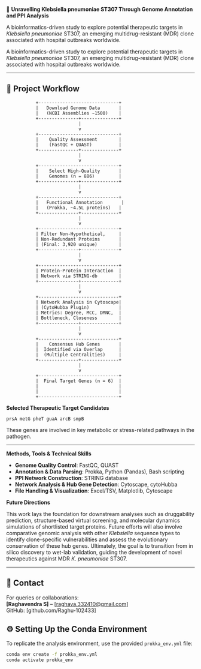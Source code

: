 🧬 **Unravelling Klebsiella pneumoniae ST307 Through Genome Annotation and PPI Analysis**

A bioinformatics-driven study to explore potential therapeutic targets in *Klebsiella pneumoniae* ST307, an emerging multidrug-resistant (MDR) clone associated with hospital outbreaks worldwide.

A bioinformatics-driven study to explore potential therapeutic targets in *Klebsiella pneumoniae* ST307, an emerging multidrug-resistant (MDR) clone associated with hospital outbreaks worldwide.

---
## 🧰 **Project Workflow**

               +------------------------------+
               |   Download Genome Data       |
               |   (NCBI Assemblies ~1500)    |
               +---------------+--------------+
                               |
                               v
               +------------------------------+
               |    Quality Assessment        |
               |    (FastQC + QUAST)          |
               +---------------+--------------+
                               |
                               v
               +------------------------------+
               |    Select High-Quality       |
               |    Genomes (n = 886)         |
               +---------------+--------------+
                               |
                               v
               +------------------------------+
               |   Functional Annotation       |
               |   (Prokka, ~4.5L proteins)   |
               +---------------+--------------+
                               |
                               v
               +------------------------------+
               | Filter Non-Hypothetical,     |
               | Non-Redundant Proteins       |
               | (Final: 3,920 unique)        |
               +---------------+--------------+
                               |
                               v
               +------------------------------+
               | Protein-Protein Interaction  |
               | Network via STRING-db        |
               +---------------+--------------+
                               |
                               v
               +------------------------------+
               | Network Analysis in Cytoscape|
               | (CytoHubba Plugin)           |
               | Metrics: Degree, MCC, DMNC,  |
               | Bottleneck, Closeness        |
               +---------------+--------------+
                               |
                               v
               +------------------------------+
               |    Consensus Hub Genes       |
               |  Identified via Overlap      |
               |  (Multiple Centralities)     |
               +---------------+--------------+
                               |
                               v
               +------------------------------+
               |  Final Target Genes (n = 6)  |
               |                              |
               |                              |
               +------------------------------+

 **Selected Therapeutic Target Candidates**

```text
prsA metG pheT guaA arcB smpB
```

These genes are involved in key metabolic or stress-related pathways in the pathogen.

---

**Methods, Tools & Technical Skills**

- **Genome Quality Control**: FastQC, QUAST  
- **Annotation & Data Parsing**: Prokka, Python (Pandas), Bash scripting  
- **PPI Network Construction**: STRING database  
- **Network Analysis & Hub Gene Detection**: Cytoscape, cytoHubba  
- **File Handling & Visualization**: Excel/TSV, Matplotlib, Cytoscape



**Future Directions**

This work lays the foundation for downstream analyses such as druggability prediction, structure-based virtual screening, and molecular dynamics simulations of shortlisted target proteins. Future efforts will also involve comparative genomic analysis with other *Klebsiella* sequence types to identify clone-specific vulnerabilities and assess the evolutionary conservation of these hub genes. Ultimately, the goal is to transition from in silico discovery to wet-lab validation, guiding the development of novel therapeutics against MDR *K. pneumoniae* ST307.

---

## 📧 **Contact**

For queries or collaborations:  
**[Raghavendra S]** – [raghava.332410@gmail.com]  
GitHub: [github.com/Raghu-102433]

## ⚙️ Setting Up the Conda Environment

To replicate the analysis environment, use the provided `prokka_env.yml` file:

```bash
conda env create -f prokka_env.yml
conda activate prokka_env

